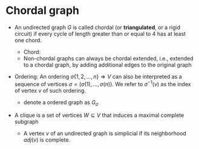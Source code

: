 
# Chordal graph

- An undirected graph $G$ is called chordal (or **triangulated**, or a rigid circuit) if every cycle of length greater than or equal to 4 has at least one chord.
  - Chord: 
  - Non-chordal graphs can always be chordal extended, i.e., extended to a chordal graph, by adding additional edges to the original graph

- Ordering: An ordering $\sigma \{1, 2, ... , n\} \Rightarrow V$ can also be interpreted as a sequence of vertices $\sigma = (\sigma(1), ... , \sigma(n))$. We refer to $\sigma^{−1} (v)$ as the index of vertex $v$ of such ordering.
  - denote a ordered graph as $G_\sigma$


- A clique is a set of vertices $W \subseteq V$ that induces a maximal complete subgraph
  - A vertex $v$ of an undirected graph is simplicial if its neighborhood $adj(v)$ is complete.